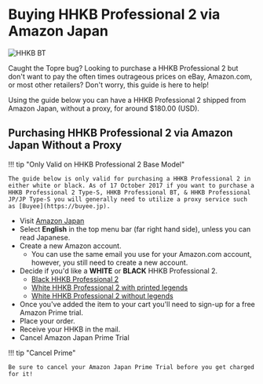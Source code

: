 # Buying HHKB Professional 2 via Amazon Japan 

![HHKB BT](../images/hhkb-bt.jpg "HHKB BT")

Caught the Topre bug? Looking to purchase a HHKB Professional 2 but don't want to pay the often times outrageous prices on eBay, Amazon.com, or most other retailers? Don't worry, this guide is here to help! 

Using the guide below you can have a HHKB Professional 2 shipped from Amazon Japan, without a proxy, for around $180.00 (USD).

## Purchasing HHKB Professional 2 via Amazon Japan Without a Proxy

!!! tip "Only Valid on HHKB Professional 2 Base Model"

    The guide below is only valid for purchasing a HHKB Professional 2 in either white or black. As of 17 October 2017 if you want to purchase a HHKB Professional 2 Type-S, HHKB Professional BT, & HHKB Professional JP/JP Type-S you will generally need to utilize a proxy service such as [Buyee](https://buyee.jp).

* Visit [Amazon Japan](https://amazon.co.jp)
* Select **English** in the top menu bar (far right hand side), unless you can read Japanese.
* Create a new Amazon account.
	* You can use the same email you use for your Amazon.com account, however, you still need to create a new account. 
* Decide if you'd like a **WHITE** or **BLACK** HHKB Professional 2.
	* [Black HHKB Professional 2](https://www.amazon.co.jp/PFU-Keyboard-Professional2-USB%E3%82%AD%E3%83%BC%E3%83%9C%E3%83%BC%E3%83%89-PD-KB400BN/dp/B000F8OECM/ref=sr_1_3?ie=UTF8&qid=1508270883&sr=8-3&keywords=hhkb+professional2&refinements=p_n_shipping_option-bin%3A2493950051)
	* [White HHKB Professional 2 with printed legends](https://www.amazon.co.jp/PFU-Keyboard-Professional2-USB%E3%82%AD%E3%83%BC%E3%83%9C%E3%83%BC%E3%83%89-PD-KB400W/dp/B000EXZ0V2/ref=sr_1_2?ie=UTF8&qid=1508270883&sr=8-2&keywords=hhkb+professional2&refinements=p_n_shipping_option-bin%3A2493950051) 
	* [White HHKB Professional 2 without legends](https://www.amazon.co.jp/PFU-Keyboard-Professional2-USB%E3%82%AD%E3%83%BC%E3%83%9C%E3%83%BC%E3%83%89-PD-KB400WN/dp/B000F1HWFU/ref=sr_1_4?ie=UTF8&qid=1508270883&sr=8-4&keywords=hhkb+professional2&refinements=p_n_shipping_option-bin%3A2493950051)
* Once you've added the item to your cart you'll need to sign-up for a free Amazon Prime trial.
* Place your order.
* Receive your HHKB in the mail.
* Cancel Amazon Japan Prime Trial

!!! tip "Cancel Prime"

    Be sure to cancel your Amazon Japan Prime Trial before you get charged for it! 


